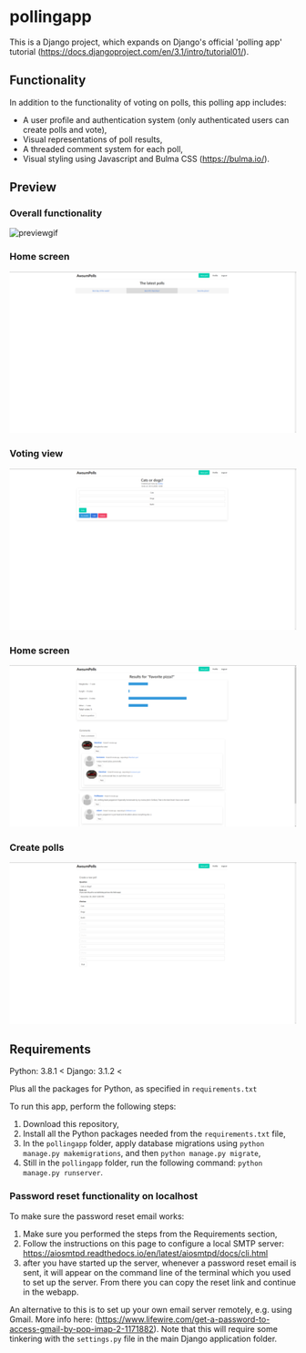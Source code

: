 # pollingapp
This is a Django project, which expands on Django's official 'polling app' tutorial (https://docs.djangoproject.com/en/3.1/intro/tutorial01/).

## Functionality
In addition to the functionality of voting on polls, this polling app includes:
- A user profile and authentication system (only authenticated users can create polls and vote),
- Visual representations of poll results,
- A threaded comment system for each poll,
- Visual styling using Javascript and Bulma CSS (https://bulma.io/).

## Preview
### Overall functionality
![previewgif](/screenshots/awsumpolls.gif)
### Home screen
![home](/screenshots/homescreen.png)
### Voting view
![voting](/screenshots/votingview.png)
### Home screen
![results](/screenshots/results.png)
### Create polls
![createpoll](/screenshots/createpoll.png)

## Requirements

Python: 3.8.1 <
Django: 3.1.2 <

Plus all the packages for Python, as specified in `requirements.txt`

To run this app, perform the following steps:

1. Download this repository,
2. Install all the Python packages needed from the `requirements.txt` file,
3. In the `pollingapp` folder, apply database migrations using `python manage.py makemigrations`, and then `python manage.py migrate`,
4. Still in the `pollingapp` folder, run the following command: `python manage.py runserver`.

### Password reset functionality on localhost
To make sure the password reset email works:

1. Make sure you performed the steps from the Requirements section,
2. Follow the instructions on this page to configure a local SMTP server: https://aiosmtpd.readthedocs.io/en/latest/aiosmtpd/docs/cli.html
3. after you have started up the server, whenever a password reset email is sent, it will appear on the command line of the terminal which you used to set up the server.
From there you can copy the reset link and continue in the webapp.

An alternative to this is to set up your own email server remotely, e.g. using Gmail. More info here: (https://www.lifewire.com/get-a-password-to-access-gmail-by-pop-imap-2-1171882). Note that this will require some tinkering with the `settings.py` file in the main Django application folder.